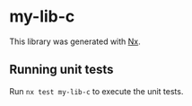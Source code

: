 # my-lib-c

This library was generated with [Nx](https://nx.dev).

## Running unit tests

Run `nx test my-lib-c` to execute the unit tests.
